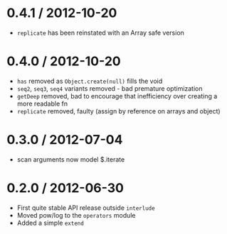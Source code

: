 0.4.1 / 2012-10-20
==================
  * `replicate` has been reinstated with an Array safe version

0.4.0 / 2012-10-20
==================
  * `has` removed as `Object.create(null)` fills the void
  * `seq2`, `seq3`, `seq4` variants removed - bad premature optimization
  * `getDeep` removed, bad to encourage that inefficiency over creating a more readable fn
  * `replicate` removed, faulty (assign by reference on arrays and object)

0.3.0 / 2012-07-04
==================
  * scan arguments now model $.iterate

0.2.0 / 2012-06-30
==================
  * First quite stable API release outside `interlude`
  * Moved pow/log to the `operators` module
  * Added a simple `extend`

